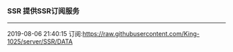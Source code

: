 ### SSR 提供SSR订阅服务
---
2019-08-06 21:40:15 订阅:https://raw.githubusercontent.com/King-1025/server/SSR/DATA
